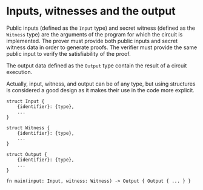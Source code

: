 # Inputs, witnesses and the output

Public inputs (defined as the `Input` type) and secret witness (defined as the
`Witness` type) are the arguments of the program for which the circuit is
implemented. The prover must provide both public inputs and secret witness data
in order to generate proofs. The verifier must provide the same public input
to verify the satisfiability of the proof.

The output data defined as the `Output` type contain the result of a
circuit execution.

Actually, input, witness, and output can be of any type, but using
structures is considered a good design as it makes their use in the code more
explicit.

```rust,no_run,noplaypen
struct Input {
    {identifier}: {type},
    ...
}

struct Witness {
    {identifier}: {type},
    ...
}

struct Output {
    {identifier}: {type},
    ...
}

fn main(input: Input, witness: Witness) -> Output { Output { ... } }
```
